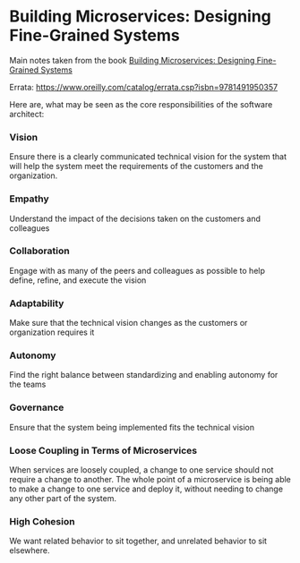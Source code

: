 # Building Microservices: Designing Fine-Grained Systems

Main notes taken from the book [Building Microservices: Designing Fine-Grained Systems](https://www.amazon.com/Building-Microservices-Designing-Fine-Grained-Systems/dp/1491950358)

Errata: https://www.oreilly.com/catalog/errata.csp?isbn=9781491950357

Here are, what may be seen as the core responsibilities of the software architect:

### Vision

Ensure there is a clearly communicated technical vision for the system that will help the system meet the requirements of the customers and the organization.

### Empathy

Understand the impact of the decisions taken on the customers and colleagues

### Collaboration

Engage with as many of the peers and colleagues as possible to help define, refine, and execute the vision

### Adaptability

Make sure that the technical vision changes as the customers or organization requires it

### Autonomy

Find the right balance between standardizing and enabling autonomy for the teams

### Governance

Ensure that the system being implemented fits the technical vision

### Loose Coupling in Terms of Microservices

When services are loosely coupled, a change to one service should not require a change to another. The whole point of a microservice is being able to make a change to one service and deploy it, without needing to change any other part of the system.

### High Cohesion

We want related behavior to sit together, and unrelated behavior to sit elsewhere.

